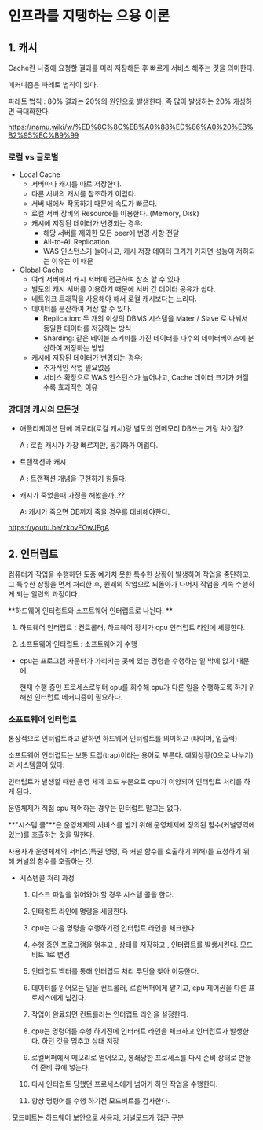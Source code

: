 # 인프라를 지탱하는 으용 이론

## 1. 캐시

Cache란 나중에 요청할 결과를 미리 저장해둔 후 빠르게 서비스 해주는 것을 의미한다.

매커니즘은 파레토 법칙이 있다. 

파레토 법칙 : 80% 결과는 20%의 원인으로 발생한다. 즉 많이 발생하는 20% 캐싱하면 극대화한다.

https://namu.wiki/w/%ED%8C%8C%EB%A0%88%ED%86%A0%20%EB%B2%95%EC%B9%99

### 로컬 vs 글로벌

- Local Cache
  - 서버마다 캐시를 따로 저장한다.
  - 다른 서버의 캐시를 참조하기 어렵다.
  - 서버 내에서 작동하기 때문에 속도가 빠르다.
  - 로컬 서버 장비의 Resource를 이용한다. (Memory, Disk)
  - 캐시에 저장된 데이터가 변경되는 경우:
    - 해당 서버를 제외한 모든 peer에 변경 사항 전달
    - All-to-All Replication
    - WAS 인스턴스가 늘어나고, 캐시 저장 데이터 크기가 커지면 성능이 저하되는 이유는 이 때문
- Global Cache
  - 여러 서버에서 캐시 서버에 접근하여 참조 할 수 있다.
  - 별도의 캐시 서버를 이용하기 때문에 서버 간 데이터 공유가 쉽다.
  - 네트워크 트래픽을 사용해야 해서 로컬 캐시보다는 느리다.
  - 데이터를 분산하여 저장 할 수 있다.
    - Replication: 두 개의 이상의 DBMS 시스템을 Mater / Slave 로 나눠서 동일한 데이터를 저장하는 방식
    - Sharding: 같은 테이블 스키마를 가진 데이터를 다수의 데이터베이스에 분산하여 저장하는 방법
  - 캐시에 저장된 데이터가 변경되는 경우:
    - 추가적인 작업 필요없음
    - 서비스 확장으로 WAS 인스턴스가 늘어나고, Cache 데이터 크기가 커질 수록 효과적인 이유



### 강대명 캐시의 모든것

- 애플리케이션 단에 메모리(로컬 캐시)랑 별도의 인메모리 DB쓰는 거랑 차이점?

  A : 로컬 캐시가 가장 빠르지만, 동기화가 어렵다. 

- 트랜잭션과 캐시

  A : 트랜잭션 개념을 구현하기 힘들다. 

- 캐시가 죽었을때 가정을 해봤을까..??

  A: 캐시가 죽으면 DB까지 죽을 경우를 대비해야한다. 	

https://youtu.be/zkbvFOwJFgA



## 2. 인터럽트

컴퓨터가 작업을 수행하던 도중 예기치 못한 특수한 상황이 발생하여 작업을 중단하고, 그 특수한 상황을 먼저 처리한 후, 원래의 작업으로 되돌아가 나머지 작업을 계속 수행하게 되는 일련의 과정이다. 

**하드웨어 인터럽트와 소프트웨어 인터럽트로 나뉜다. **

1. 하드웨어 인터럽트 : 컨트롤러, 하드웨어 장치가 cpu 인터럽트 라인에 세팅한다. 

2. 소프트웨어 인터럽트 : 소프트웨어가 수행

- cpu는 프로그램 카운터가 가리키는 곳에 있는 명령을 수행하는 일 밖에 없기 때문에 

    현재 수행 중인 프로세스로부터 cpu를 회수해 cpu가 다른 일을 수행하도록 하기 위해선 인터럽트 메커니즘이 필요하다. 

### 소프트웨어 인터럽트

통상적으로 인터럽트라고 말하면 하드웨어 인터럽트를 의미하고 (타이머, 입출력)

소프트웨어 인터럽트는 보통 트랩(trap)이라는 용어로 부른다. 예외상황(0으로 나누기)과 시스템콜이 있다.

인터럽트가 발생할 때만 운영 체제 코드 부분으로 cpu가 이양되어 인터럽트 처리를 하게 된다. 

운영체제가 직접 cpu 제어하는 경우는 인터럽트 말고는 없다. 

**"시스템 콜"**은 운영체제의 서비스를 받기 위해  운영체제에 정의된 함수(커널영역에 있는)를 호출하는 것을 말한다. 

사용자가 운영체제의 서비스(특권 명령, 즉 커널 함수를 호출하기 위해)를 요청하기 위해 커널의 함수를 호출하는 것.

- 시스템콜 처리 과정

  1. 디스크 파일을 읽어와야 할 경우 시스템 콜을 한다. 

  2. 인터럽트 라인에 명령을 세팅한다. 

  3. cpu는 다음 명령을 수행하기전 인터럽트 라인을 체크한다. 

  4. 수행 중인 프로그램을 멈추고 , 상태를 저장하고 , 인터럽트를 발생시킨다. 모드비트 1로 변경

  5. 인터럽트 백터를 통해 인터럽트 처리 루틴을 찾아 이동한다. 

  6. 데이터를 읽어오는 일을 컨트롤러, 로컬버퍼에게 맡기고, cpu 제어권을 다른 프로세스에게 넘긴다. 

  8. 작업이 완료되면 컨트롤러는 인터럽트 라인을 설정한다. 

  9. cpu는 명령어를 수행 하기전에 인터러트 라인을 체크하고 인터럽트가 발생한다. 하던 것을 멈추고 상태 저장

  10. 로컬버퍼에서 메모리로 얻어오고, 봉쇄당한 프로세스를 다시 준비 상태로 만들어 준비 큐에 넣는다.

  11. 다시 인터럽트 당했던 프로세스에게 넘어가 하던 작업을 수행한다.  

  12. 항상 명령어를 수행 하기전 모드비트를 검사한다. 

: 모드비트는 하드웨어 보안으로 사용자, 커널모드가 접근 구분 

